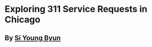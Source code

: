 # Exploring 311 Service Requests in Chicago

## By [Si Young Byun](https://github.com/siyoungbyun/311-requests-dataviz)


